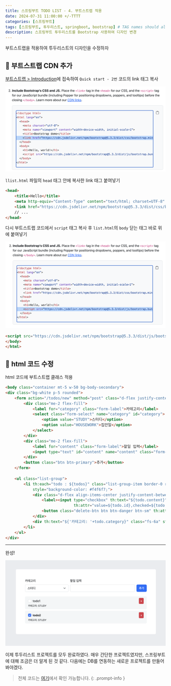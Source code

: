 ```yaml
---
title: 스프링부트 TODO LIST - 4. 부트스트랩 적용
date: 2024-07-31 11:00:00 +/-TTTT
categories: [스프링부트]
tags: [스프링부트, 투두리스트, springboot, bootstrap] # TAG names should always be lowercase
description: 스프링부트 투두리스트를 Bootstrap 사용하여 디자인 변경
---
```


부트스트랩을 적용하여 투두리스트의 디자인을 수정하자

## 🎯 부트스트랩 CDN 추가

[부트스트랩 > Introduction](https://getbootstrap.com/docs/5.3/getting-started/introduction/#quick-start)에 접속하여 `Quick start - 2번` 코드의 link 태그 복사

![bootstrap-link](/assets/img/posts/2024-07-31/bootstrap-link.png)

`llist.html` 파일의 `head` 태그 안에 복사한 link 태그 붙여넣기

```html
<head>
    <title>Hello</title>
    <meta http-equiv="Content-Type" content="text/html; charset=UTF-8" />
    <link href="https://cdn.jsdelivr.net/npm/bootstrap@5.3.3/dist/css/bootstrap.min.css">
    // ...
</head>
```

다시 부트스트랩 코드에서 `script` 태그 복사 후 `list.html`의 `body` 닫는 태그 바로 위에 붙여넣기

![bootstrap-script](/assets/img/posts/2024-07-31/bootstrap-script.png)

```html
<script src="https://cdn.jsdelivr.net/npm/bootstrap@5.3.3/dist/js/bootstrap.bundle.min.js"></script>
</body>
</html>
```

## 🎯 html 코드 수정

html 코드에 부트스트랩 클래스 적용

```html
<body class="container mt-5 w-50 bg-body-secondary">
<div class="bg-white p-5 rounded">
    <form action="/todos/new" method="post" class="d-flex justify-content-center align-items-end mb-4">
        <div class="me-2 flex-fill">
            <label for="category" class="form-label">카테고리</label>
            <select class="form-select" name="category" id="category">
                <option value="STUDY">스터디</option>
                <option value="HOUSEWORK">집안일</option>
            </select>
        </div>
        <div class="me-2 flex-fill">
            <label for="content" class="form-label">할일 입력</label>
            <input type="text" id="content" name="content" class="form-control">
        </div>
        <button class="btn btn-primary">추가</button>
    </form>

    <ul class="list-group">
        <li th:each="todo : ${todos}" class="list-group-item border-0 rounded d-flex flex-column mb-2"
            style="background-color: #f4f6f7;">
            <div class="d-flex align-items-center justify-content-between">
                <label><input type="checkbox" th:text="${todo.content}" class="form-check-input me-2"
                              th:attr="value=${todo.id},checked=${todo.isDone}"></label>
                <button class="delete-btn btn btn-danger btn-sm" th:attr="data-id=${todo.id}">x</button>
            </div>
            <div th:text="${'카테고리: '+todo.category}" class="fs-6a" style="font-size: 13px">카테고리: 공부</div>
        </li>
    </ul>
</div>
```

---

완성!

![result](/assets/img/posts/2024-07-31/result.png)

이제 투두리스트 프로젝트를 모두 완료하였다. 매우 간단한 프로젝트였지만, 스프링부트에 대해 조금은 더 알게 된 것 같다. 다음에는 DB를 연동하는 새로운 프로젝트를 만들어봐야겠다.

>전체 코드는 [여기](https://github.com/suhyeoonn/springboot-todolist)에서 확인 가능합니다.
{: .prompt-info }